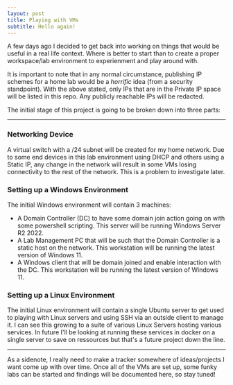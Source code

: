 ```yaml
---
layout: post
title: Playing with VMs
subtitle: Hello again!
---
```


A few days ago I decided to get back into working on things that would be useful in a real life context. Where is better to start than to create a proper workspace/lab environment to experienment and play around with. 

It is important to note that in any normal circumstance, publishing IP schemes for a home lab would be a *horrific* idea (from a security standpoint). With the above stated, only IPs that are in the Private IP space will be listed in this repo. Any publicly reachable IPs will be redacted.

The initial stage of this project is going to be broken down into three parts:

***

### Networking Device

A virtual switch with a /24 subnet will be created for my home network. Due to some end devices in this lab environment using DHCP and others using a Static IP, any change in the network will result in some VMs losing connectivity to the rest of the network. This is a problem to investigate later.

### Setting up a Windows Environment

The initial Windows environment will contain 3 machines:
- A Domain Controller (DC) to have some domain join action going on with some powershell scripting. This server will be running Windows Server R2 2022.
- A Lab Management PC that will be such that the Domain Controller is a static host on the network. This workstation will be running the latest version of Windows 11.
- A Windows client that will be domain joined and enable interaction with the DC. This workstation will be running the latest version of Windows 11.

### Setting up a Linux Environment

The initial Linux environment will contain a single Ubuntu server to get used to playing with Linux servers and using SSH via an outside client to manage it. I can see this growing to a suite of various Linux Servers hosting various services. In future I'll be looking at running these services in docker on a single server to save on ressources but that's a future project down the line. 

***

As a sidenote, I really need to make a tracker somewhere of ideas/projects I want come up with over time. Once all of the VMs are set up, some funky labs can be started and findings will be documented here, so stay tuned!